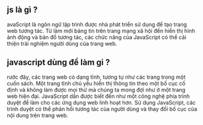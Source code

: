 ## js là gì ?
avaScript là ngôn ngữ lập trình được nhà phát triển sử dụng để tạo trang web tương tác. Từ làm mới bảng tin trên trang mạng xã hội đến hiển thị hình ảnh động và bản đồ tương tác, các chức năng của JavaScript có thể cải thiện trải nghiệm người dùng của trang web.

## javascript dùng để làm gi ?
rước đây, các trang web có dạng tĩnh, tương tự như các trang trong một cuốn sách. Một trang tĩnh chủ yếu hiển thị thông tin theo một bố cục cố định và không làm được mọi thứ mà chúng ta mong đợi như ở một trang web hiện đại. JavaScript dần được biết đến như một công nghệ phía trình duyệt để làm cho các ứng dụng web linh hoạt hơn. Sử dụng JavaScript, các trình duyệt có thể phản hồi tương tác của người dùng và thay đổi bố cục của nội dung trên trang web.